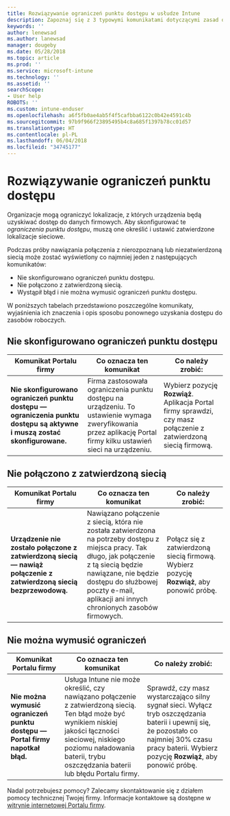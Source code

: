```yaml
---
title: Rozwiązywanie ograniczeń punktu dostępu w usłudze Intune
description: Zapoznaj się z 3 typowymi komunikatami dotyczącymi zasad ograniczeń punktu dostępu w usłudze Intune i sposobami ich rozwiązywania
keywords: ''
author: lenewsad
ms.author: lanewsad
manager: dougeby
ms.date: 05/28/2018
ms.topic: article
ms.prod: ''
ms.service: microsoft-intune
ms.technology: ''
ms.assetid: ''
searchScope:
- User help
ROBOTS: ''
ms.custom: intune-enduser
ms.openlocfilehash: a6f5fb0ae4ab5f4f5cafbba6122c0b42e4591c4b
ms.sourcegitcommit: 97b9f966f23895495b4c8a685f1397b78cc01d57
ms.translationtype: HT
ms.contentlocale: pl-PL
ms.lasthandoff: 06/04/2018
ms.locfileid: "34745177"
---
```

# <a name="resolve-access-point-restrictions"></a>Rozwiązywanie ograniczeń punktu dostępu

Organizacje mogą ograniczyć lokalizacje, z których urządzenia będą uzyskiwać dostęp do danych firmowych.
Aby skonfigurować te *ograniczenia punktu dostępu*, muszą one określić i ustawić zatwierdzone lokalizacje sieciowe.  

Podczas próby nawiązania połączenia z nierozpoznaną lub niezatwierdzoną siecią może zostać wyświetlony co najmniej jeden z następujących komunikatów:

* Nie skonfigurowano ograniczeń punktu dostępu.
* Nie połączono z zatwierdzoną siecią.
* Wystąpił błąd i nie można wymusić ograniczeń punktu dostępu.

 W poniższych tabelach przedstawiono poszczególne komunikaty, wyjaśnienia ich znaczenia i opis sposobu ponownego uzyskania dostępu do zasobów roboczych.

## <a name="access-point-restrictions-not-set-up"></a>Nie skonfigurowano ograniczeń punktu dostępu  
| Komunikat Portalu firmy | Co oznacza ten komunikat | Co należy zrobić:                                                               
|------------------------|--------------------------|--------------------------|
| **Nie skonfigurowano ograniczeń punktu dostępu — ograniczenia punktu dostępu są aktywne i muszą zostać skonfigurowane.** | Firma zastosowała ograniczenia punktu dostępu na urządzeniu. To ustawienie wymaga zweryfikowania przez aplikację Portal firmy kilku ustawień sieci na urządzeniu. | Wybierz pozycję **Rozwiąż**. Aplikacja Portal firmy sprawdzi, czy masz połączenie z zatwierdzoną siecią firmową. |

## <a name="not-connected-to-an-approved-network"></a>Nie połączono z zatwierdzoną siecią  

| Komunikat Portalu firmy | Co oznacza ten komunikat | Co należy zrobić:                                                                   
|------------------------|-----------------------------------|--------------------------|
| **Urządzenie nie zostało połączone z zatwierdzoną siecią — nawiąż połączenie z zatwierdzoną siecią bezprzewodową.** | Nawiązano połączenie z siecią, która nie została zatwierdzona na potrzeby dostępu z miejsca pracy. Tak długo, jak połączenie z tą siecią będzie nawiązane, nie będzie dostępu do służbowej poczty e-mail, aplikacji ani innych chronionych zasobów firmowych. | Połącz się z zatwierdzoną siecią firmową. Wybierz pozycję **Rozwiąż**, aby ponowić próbę. |

## <a name="restrictions-couldnt-be-enforced"></a>Nie można wymusić ograniczeń  

| Komunikat Portalu firmy | Co oznacza ten komunikat | Co należy zrobić:                                                                      
|------------------------|-----------------------------------|--------------------------|
| **Nie można wymusić ograniczeń punktu dostępu — Portal firmy napotkał błąd.** | Usługa Intune nie może określić, czy nawiązano połączenie z zatwierdzoną siecią. Ten błąd może być wynikiem niskiej jakości łączności sieciowej, niskiego poziomu naładowania baterii, trybu oszczędzania baterii lub błędu Portalu firmy. | Sprawdź, czy masz wystarczająco silny sygnał sieci. Wyłącz tryb oszczędzania baterii i upewnij się, że pozostało co najmniej 30% czasu pracy baterii. Wybierz pozycję **Rozwiąż**, aby ponowić próbę. 

Nadal potrzebujesz pomocy? Zalecamy skontaktowanie się z działem pomocy technicznej Twojej firmy. Informacje kontaktowe są dostępne w [witrynie internetowej Portalu firmy](https://portal.manage.microsoft.com/#HelpDeskDialog).
